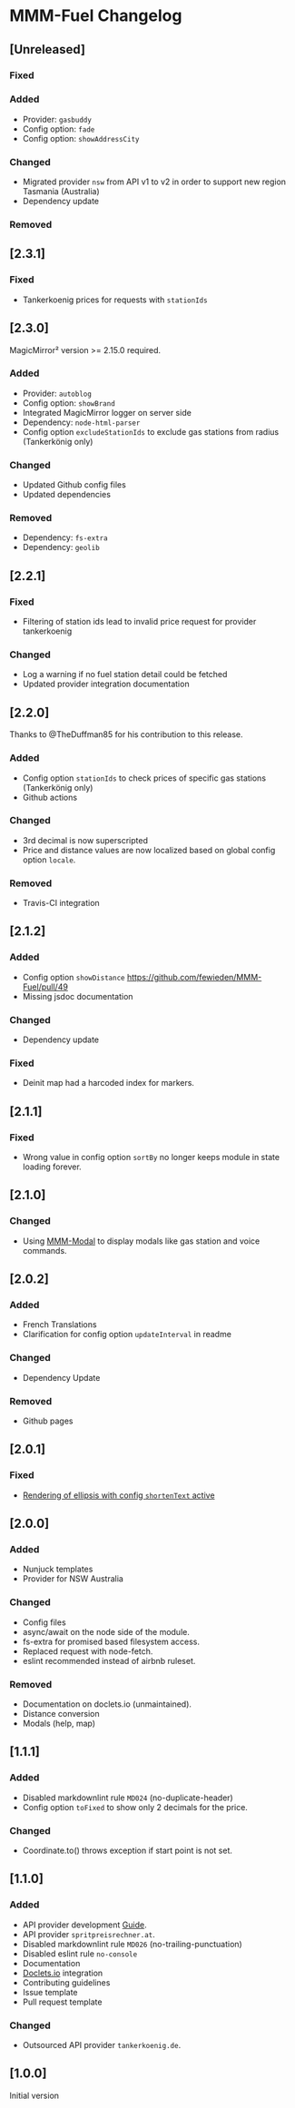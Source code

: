 # MMM-Fuel Changelog

## [Unreleased]

### Fixed

### Added

* Provider: `gasbuddy`
* Config option: `fade`
* Config option: `showAddressCity`

### Changed

* Migrated provider `nsw` from API v1 to v2 in order to support new region Tasmania (Australia)
* Dependency update

### Removed

## [2.3.1]

### Fixed

* Tankerkoenig prices for requests with `stationIds`

## [2.3.0]

MagicMirror² version >= 2.15.0 required.

### Added

* Provider: `autoblog`
* Config option: `showBrand`
* Integrated MagicMirror logger on server side
* Dependency: `node-html-parser`
* Config option `excludeStationIds` to exclude gas stations from radius (Tankerkönig only)

### Changed

* Updated Github config files
* Updated dependencies

### Removed

* Dependency: `fs-extra`
* Dependency: `geolib`

## [2.2.1]

### Fixed

* Filtering of station ids lead to invalid price request for provider tankerkoenig

### Changed

* Log a warning if no fuel station detail could be fetched
* Updated provider integration documentation

## [2.2.0]

Thanks to @TheDuffman85 for his contribution to this release.

### Added

* Config option `stationIds` to check prices of specific gas stations (Tankerkönig only)
* Github actions

### Changed

* 3rd decimal is now superscripted
* Price and distance values are now localized based on global config option `locale`.

### Removed

* Travis-CI integration

## [2.1.2]

### Added

* Config option `showDistance` https://github.com/fewieden/MMM-Fuel/pull/49
* Missing jsdoc documentation

### Changed

* Dependency update

### Fixed

* Deinit map had a harcoded index for markers.

## [2.1.1]

### Fixed

* Wrong value in config option `sortBy` no longer keeps module in state loading forever.

## [2.1.0]

### Changed

* Using [MMM-Modal](https://github.com/fewieden/MMM-Modal) to display modals like gas station and voice commands.

## [2.0.2]

### Added

* French Translations
* Clarification for config option `updateInterval` in readme

### Changed

* Dependency Update

### Removed

* Github pages

## [2.0.1]

### Fixed

* [Rendering of ellipsis with config `shortenText` active]( https://github.com/fewieden/MMM-Fuel/issues/36)

## [2.0.0]

### Added

* Nunjuck templates
* Provider for NSW Australia

### Changed

* Config files
* async/await on the node side of the module.
* fs-extra for promised based filesystem access.
* Replaced request with node-fetch.
* eslint recommended instead of airbnb ruleset.

### Removed

* Documentation on doclets.io (unmaintained).
* Distance conversion
* Modals (help, map)

## [1.1.1]

### Added

* Disabled markdownlint rule `MD024` (no-duplicate-header)
* Config option `toFixed` to show only 2 decimals for the price.

### Changed

* Coordinate.to() throws exception if start point is not set.

## [1.1.0]

### Added

* API provider development [Guide](apis).
* API provider `spritpreisrechner.at`.
* Disabled markdownlint rule `MD026` (no-trailing-punctuation)
* Disabled eslint rule `no-console`
* Documentation
* [Doclets.io](https://doclets.io/fewieden/MMM-Fuel/master) integration
* Contributing guidelines
* Issue template
* Pull request template

### Changed

* Outsourced API provider `tankerkoenig.de`.

## [1.0.0]

Initial version

